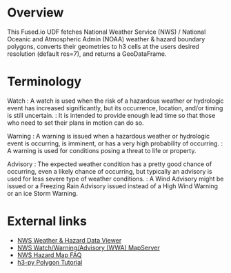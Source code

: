 <!--fused:readme-->
# Overview
This Fused.io UDF fetches National Weather Service (NWS) / National Oceanic and Atmospheric Admin (NOAA) weather & hazard boundary polygons, converts their geometries to h3 cells at the users desired resolution (default res=7), and returns a GeoDataFrame.

# Terminology

Watch
: A watch is used when the risk of a hazardous weather or hydrologic event has increased significantly, but its occurrence, location, and/or timing is still uncertain.
: It is intended to provide enough lead time so that those who need to set their plans in motion can do so.

Warning
: A warning is issued when a hazardous weather or hydrologic event is occurring, is imminent, or has a very high probability of occurring.
: A warning is used for conditions posing a threat to life or property.

Advisory
: The expected weather condition has a pretty good chance of occurring, even a likely chance of occurring, but typically an advisory is used for less severe type of weather conditions.
: A Wind Advisory might be issued or a Freezing Rain Advisory issued instead of a High Wind Warning or an ice Storm Warning.

# External links
* [NWS Weather & Hazard Data Viewer](https://www.wrh.noaa.gov/map/)
* [NWS Watch/Warning/Advisory (WWA) MapServer](https://mapservices.weather.noaa.gov/eventdriven/rest/services/WWA/watch_warn_adv/MapServer)
* [NWS Hazard Map FAQ](https://www.weather.gov/help-map)
* [h3-py Polygon Tutorial](https://uber.github.io/h3-py/polygon_tutorial.html)